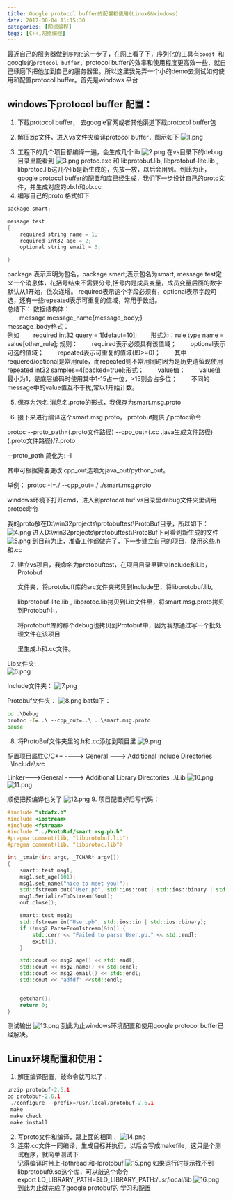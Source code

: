 ```yaml
---
title: Google protocol buffer的配置和使用(Linux&&Windows)
date: 2017-08-04 11:15:30
categories: [网络编程]
tags: [C++,网络编程]
---
```

最近自己的服务器做到`序列化`这一步了，在网上看了下，序列化的工具有`boost `和google的`protocol buffer`，protocol buffer的效率和使用程度更高效一些，就自己琢磨下把他加到自己的服务器里。所以这里我先弄一个小的demo去测试如何使用和配置protocol buffer。首先是windows 平台

## windows下protocol buffer 配置：

1.  下载protocol buffer， 去google官网或者其他渠道下载protocol buffer包

2.  解压zip文件，进入vs文件夹编译protocol buffer，图示如下
![1.png](probuff/1.png)
<!-- more -->
3.  工程下的几个项目都编译一遍，会生成几个lib
![2.png](probuff/2.png)
在vs目录下的debug目录里能看到
![3.png](probuff/3.png)
protoc.exe 和 libprotobuf.lib,  libprotobuf-lite.lib , libprotoc.lib这几个lib是新生成的，先放一放，以后会用到。到此为止，google protocol buffer的配置和库已经生成，我们下一步设计自己的proto文件，并生成对应的pb.h和pb.cc  
4. 编写自己的proto 格式如下  
``` cpp
package smart;

message test
{
    required string name = 1;  
    required int32 age = 2;  
    optional string email = 3;  

}
```
package 表示声明为包名，package smart;表示包名为smart, message test定义一个消息体，花括号结束不需要分号,括号内是成员变量，成员变量后面的数字默认从1开始，依次递增。 required表示这个字段必须有，optional表示字段可选，还有一些repeated表示可重复的值域，常用于数组。  
总结下：
数据结构体：  
　　message message_name{message_body;}    
    message_body格式：  
    例如
　　required int32 query = 1[defaut=10]; 
　　形式为：rule type name = value[other_rule]; 规则： 
　　required表示必须具有该值域； 
　　optional表示可选的值域； 
　　repeated表示可重复的值域(即>=0)； 
　　其中requered/optional是常用rule，而repeated则不常用同时因为是历史遗留现使用repeated int32 samples=4[packed=true];形式； 
　　value值： 
　　value值最小为1，是底层编码时使用其中1-15占一位，>15则会占多位； 
　　不同的message中的value值互不干扰,常以1开始计数。  

5. 保存为包名.消息名.proto的形式，我保存为smart.msg.proto  

6. 接下来进行编译这个smart.msg.proto， protobuf提供了protoc命令  

protoc --proto_path=(.proto文件路径) --cpp_out=(.cc .java生成文件路径) (.proto文件路径)/?.proto  

--proto_path 简化为: -I   

其中可根据需要更改:cpp_out选项为java_out/python_out。  

举例： protoc -I=./ --cpp_out=./ ./smart.msg.proto

windows环境下打开cmd，进入到protocol buf vs目录里debug文件夹里调用protoc命令

我的proto放在D:\win32projects\protobuftest\ProtoBuf目录，所以如下：
![4.png](probuff/4.png)
进入D:\win32projects\protobuftest\ProtoBuf下可看到新生成的文件
![5.png](probuff/5.png)
到目前为止，准备工作都做完了，下一步建立自己的项目，使用这些.h和.cc

7. 建立vs项目，我命名为protobuftest，在项目目录里建立Include和Lib，Protobuf  

   文件夹，将protobuff库的src文件夹拷贝到Include里，将libprotobuf.lib,  

   libprotobuf-lite.lib , libprotoc.lib拷贝到Lib文件里，将smart.msg.proto拷贝到Protobuf中，

   将protobuff库的那个debug也拷贝到Protobuf中，因为我想通过写一个批处理文件在该项目

   里生成.h和.cc文件。  

Lib文件夹:  
![6.png](probuff/6.png)

Include文件夹：
![7.png](probuff/7.png)

Protobuf文件夹：
![8.png](probuff/8.png)
bat如下：
``` bat
cd .\Debug
protoc -I=..\ --cpp_out=..\ ..\smart.msg.proto
pause
```
8.  将ProtoBuf文件夹里的.h和.cc添加到项目里
![9.png](probuff/9.png)

配置项目属性C/C++ ----> General --->  Additional Include Directories  ..\Include\src  

Linker--->General ----> Additional Library Directories  ..\Lib
![10.png](probuff/10.png)
![11.png](probuff/11.png)

顺便把预编译也关了
![12.png](probuff/12.png)
9. 项目配置好后写代码：
``` cpp
#include "stdafx.h"
#include <iostream>
#include <fstream>
#include "../ProtoBuf/smart.msg.pb.h"
#pragma comment(lib, "libprotobuf.lib")  
#pragma comment(lib, "libprotoc.lib")

int _tmain(int argc, _TCHAR* argv[])
{
    smart::test msg1; 
    msg1.set_age(101); 
    msg1.set_name("nice to meet you!");
    std::fstream out("User.pb", std::ios::out | std::ios::binary | std::ios::trunc);  
    msg1.SerializeToOstream(&out);  
    out.close(); 

    smart::test msg2;  
    std::fstream in("User.pb", std::ios::in | std::ios::binary);  
    if (!msg2.ParseFromIstream(&in)) {  
        std::cerr << "Failed to parse User.pb." << std::endl;  
        exit(1);  
    }  

    std::cout << msg2.age() << std::endl;  
    std::cout << msg2.name() << std::endl; 
    std::cout << msg2.email() << std::endl;
    std::cout << "adfdf" <<std::endl;


    getchar();
    return 0;
}
```
测试输出 
![13.png](probuff/13.png)
到此为止windows环境配置和使用google protocol buffer已经解决。  
## Linux环境配置和使用：
1. 解压编译配置，敲命令就可以了：
``` cpp
unzip protobuf-2.6.1 
cd protobuf-2.6.1
 ./configure --prefix=/usr/local/protobuf-2.6.1
 make 
 make check 
 make install
```
2. 写proto文件和编译，跟上面的相同：
![14.png](probuff/14.png)
3. 连带.cc文件一同编译，生成目标并执行，以后会写成makefile，这只是个测试程序，就简单测试下  
记得编译时带上-lpthread 和-lprotobuf
![15.png](probuff/15.png)
 如果运行时提示找不到libprotobuf9.so这个库，可以敲这个命令  
 export LD_LIBRARY_PATH=$LD_LIBRARY_PATH:/usr/local/lib
![16.png](probuff/16.png)
到此为止就完成了google protobuf的 学习和配置
